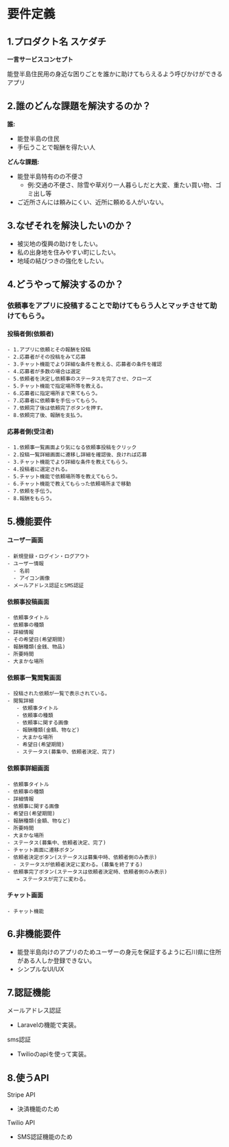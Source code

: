 # 要件定義

## 1.プロダクト名  スケダチ

**一言サービスコンセプト**

能登半島住民用の身近な困りごとを誰かに助けてもらえるよう呼びかけができるアプリ

## 2.誰のどんな課題を解決するのか？
**誰:**
- 能登半島の住民
- 手伝うことで報酬を得たい人

**どんな課題:**
- 能登半島特有のの不便さ
   - 例:交通の不便さ、除雪や草刈り一人暮らしだと大変、重たい買い物、ゴミ出し等 
- ご近所さんには頼みにくい、近所に頼める人がいない。

## 3.なぜそれを解決したいのか？  
- 被災地の復興の助けをしたい。  
- 私の出身地を住みやすい町にしたい。
- 地域の結びつきの強化をしたい。

## 4.どうやって解決するのか？

### 依頼事をアプリに投稿することで助けてもらう人とマッチさせて助けてもらう。

   #### 投稿者側(依頼者)
    - 1.アプリに依頼とその報酬を投稿
    - 2.応募者がその投稿をみて応募
    - 3.チャット機能でより詳細な条件を教える、応募者の条件を確認
    - 4.応募者が多数の場合は選定
    - 5.依頼者を決定し依頼事のステータスを完了させ、クローズ
    - 5.チャット機能で指定場所等を教える。
    - 6.応募者に指定場所まで来てもらう。
    - 7.応募者に依頼事を手伝ってもらう。
    - 7.依頼完了後は依頼完了ボタンを押す。
    - 8.依頼完了後、報酬を支払う。

   #### 応募者側(受注者)
    - 1.依頼事一覧画面より気になる依頼事投稿をクリック
    - 2.投稿一覧詳細画面に遷移し詳細を確認後、良ければ応募
    - 3.チャット機能でより詳細な条件を教えてもらう。
    - 4.投稿者に選定される。
    - 5.チャット機能で依頼場所等を教えてもらう。
    - 6.チャット機能で教えてもらった依頼場所まで移動
    - 7.依頼を手伝う。
    - 8.報酬をもらう。

## 5.機能要件

#### ユーザー画面
    - 新規登録・ログイン・ログアウト
    - ユーザー情報
      - 名前
      - アイコン画像
    - メールアドレス認証とSMS認証
     
#### 依頼事投稿画面
    - 依頼事タイトル
    - 依頼事の種類
    - 詳細情報
    - その希望日(希望期間)
    - 報酬種類(金銭、物品)
    - 所要時間
    - 大まかな場所

#### 依頼事一覧閲覧画面
    - 投稿された依頼が一覧で表示されている。
    - 閲覧詳細
       - 依頼事タイトル
       - 依頼事の種類
       - 依頼事に関する画像
       - 報酬種類(金額、物など)
       - 大まかな場所
       - 希望日(希望期間)
       - ステータス(募集中、依頼者決定、完了)

#### 依頼事詳細画面
    - 依頼事タイトル
    - 依頼事の種類
    - 詳細情報
    - 依頼事に関する画像
    - 希望日(希望期間)
    - 報酬種類(金額、物など)
    - 所要時間
    - 大まかな場所
    - ステータス(募集中、依頼者決定、完了)
    - チャット画面に遷移ボタン
    - 依頼者決定ボタン(ステータスは募集中時、依頼者側のみ表示)　
      - ステータスが依頼者決定に変わる。(募集を終了する)
    - 依頼事完了ボタン(ステータスは依頼者決定時、依頼者側のみ表示)
       → ステータスが完了に変わる。
   
#### チャット画面
    - チャット機能
    
## 6.非機能要件
- 能登半島向けのアプリのためユーザーの身元を保証するように石川県に住所がある人しか登録できない。
- シンプルなUI/UX

## 7.認証機能
メールアドレス認証
   - Laravelの機能で実装。

sms認証
   - Twilioのapiを使って実装。

## 8.使うAPI
Stripe API
   - 決済機能のため
     
Twilio API
   - SMS認証機能のため
